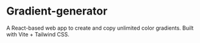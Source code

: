 # Gradient-generator
A React-based web app to create and copy unlimited color gradients. Built with Vite + Tailwind CSS.
